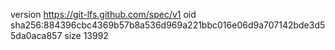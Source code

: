 version https://git-lfs.github.com/spec/v1
oid sha256:884396cbc4369b57b8a536d969a221bbc016e06d9a707142bde3d55da0aca857
size 13992
